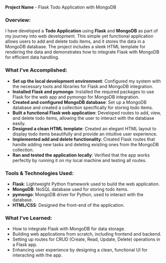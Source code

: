 **Project Name** - Flask Todo Application with MongoDB

### Overview:
I have developed a **Todo Application** using **Flask** and **MongoDB** as part of my journey into web development. This simple yet functional application allows users to add and delete todo items, and it stores the data in a MongoDB database. The project includes a sleek HTML template for rendering the data and demonstrates how to integrate Flask with MongoDB for efficient data handling.

### What I’ve Accomplished:
- **Set up the local development environment**: Configured my system with the necessary tools and libraries for Flask and MongoDB integration.
- **Installed Flask and pymongo**: Installed the required packages to use Flask for the web app and pymongo for MongoDB integration.
- **Created and configured MongoDB database**: Set up a MongoDB database and created a collection specifically for storing todo items.
- **Built a functional Flask web application**: Developed routes to add, view, and delete todo items, allowing the user to interact with the database easily.
- **Designed a clean HTML template**: Created an elegant HTML layout to display todo items beautifully and provide an intuitive user experience.
- **Implemented add and delete functionality**: Created Flask routes that handle adding new tasks and deleting existing ones from the MongoDB collection.
- **Ran and tested the application locally**: Verified that the app works perfectly by running it on my local machine and testing all routes.

### Tools & Technologies Used:
- **Flask**: Lightweight Python framework used to build the web application.
- **MongoDB**: NoSQL database used for storing todo items.
- **pymongo**: MongoDB driver for Python, used to interact with the database.
- **HTML/CSS**: Designed the front-end of the application.

### What I’ve Learned:
- How to integrate Flask with MongoDB for data storage.
- Building web applications from scratch, including frontend and backend.
- Setting up routes for CRUD (Create, Read, Update, Delete) operations in a Flask app.
- Enhancing user experience by designing a clean, functional UI for interacting with the app.

